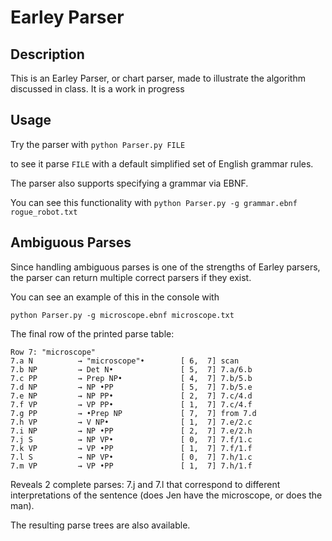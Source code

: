# Earley Parser

## Description

This is an Earley Parser, or chart parser, made to illustrate the algorithm discussed in class. It is a work in progress

## Usage

Try the parser with ```python Parser.py FILE```

to see it parse `FILE` with a default simplified set of English grammar rules.

The parser also supports specifying a grammar via EBNF.

You can see this functionality with ```python Parser.py -g grammar.ebnf rogue_robot.txt```

## Ambiguous Parses

Since handling ambiguous parses is one of the strengths of Earley parsers,
the parser can return multiple correct parsers if they exist.  

You can see an example of this in the console with

```python Parser.py -g microscope.ebnf microscope.txt```

The final row of the printed parse table:

```
Row 7: "microscope"
7.a N          → "microscope"•        [ 6,  7] scan
7.b NP         → Det N•               [ 5,  7] 7.a/6.b
7.c PP         → Prep NP•             [ 4,  7] 7.b/5.b
7.d NP         → NP •PP               [ 5,  7] 7.b/5.e
7.e NP         → NP PP•               [ 2,  7] 7.c/4.d
7.f VP         → VP PP•               [ 1,  7] 7.c/4.f
7.g PP         → •Prep NP             [ 7,  7] from 7.d
7.h VP         → V NP•                [ 1,  7] 7.e/2.c
7.i NP         → NP •PP               [ 2,  7] 7.e/2.h
7.j S          → NP VP•               [ 0,  7] 7.f/1.c
7.k VP         → VP •PP               [ 1,  7] 7.f/1.f
7.l S          → NP VP•               [ 0,  7] 7.h/1.c
7.m VP         → VP •PP               [ 1,  7] 7.h/1.f
```

Reveals 2 complete parses: 7.j and 7.l that correspond to different
interpretations of the sentence (does Jen have the microscope, or does the man).

The resulting parse trees are also available.